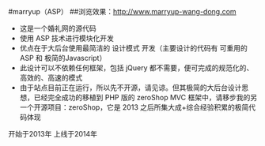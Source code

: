 #marryup（ASP）
##浏览效果：http://www.marryup-wang-dong.com
- 这是一个婚礼网的源代码
- 使用 ASP 技术进行模块化开发
- 优点在于大后台使用最简洁的 设计模式 开发（主要设计的代码有 可重用的ASP 和 极简的Javascript）
- 此设计可以不依赖任何框架，包括 jQuery 都不需要，便可完成的规范化的、高效的、高速的模式
- 由于站点目前正在运行，所以先不开源，请见谅。但其极简的大后台设计思想，已经完全成功的移植到 PHP 版的 zeroShop MVC 框架中，请移步我的另一个开源项目：zeroShop，它是 2013 之后所集大成+综合经验积累的极简代码体现

开始于2013年
上线于2014年
